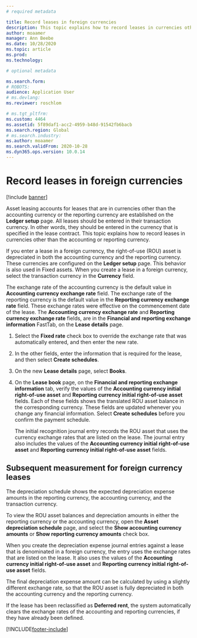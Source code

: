 ```yaml
---
# required metadata

title: Record leases in foreign currencies
description: This topic explains how to record leases in currencies other than the accounting or reporting currency.
author: moaamer
manager: Ann Beebe
ms.date: 10/28/2020
ms.topic: article
ms.prod: 
ms.technology: 

# optional metadata

ms.search.form: 
# ROBOTS: 
audience: Application User
# ms.devlang: 
ms.reviewer: roschlom

# ms.tgt_pltfrm: 
ms.custom: 4464
ms.assetid: 5f89daf1-acc2-4959-b48d-91542fb6bacb
ms.search.region: Global
# ms.search.industry: 
ms.author: moaamer
ms.search.validFrom: 2020-10-28
ms.dyn365.ops.version: 10.0.14
---
```


# Record leases in foreign currencies

[!include [banner](../includes/banner.md)]

Asset leasing accounts for leases that are in currencies other than the accounting currency or the reporting currency are established on the **Ledger setup** page. All leases should be entered in their transaction currency. In other words, they should be entered in the currency that is specified in the lease contract. This topic explains how to record leases in currencies other than the accounting or reporting currency.

If you enter a lease in a foreign currency, the right-of-use (ROU) asset is depreciated in both the accounting currency and the reporting currency. These currencies are configured on the **Ledger setup** page. This behavior is also used in Fixed assets. When you create a lease in a foreign currency, select the transaction currency in the **Currency** field.

The exchange rate of the accounting currency is the default value in **Accounting currency exchange rate** field. The exchange rate of the reporting currency is the default value in the **Reporting currency exchange rate** field. These exchange rates were effective on the commencement date of the lease. The **Accounting currency exchange rate** and **Reporting currency exchange rate** fields, are in the **Financial and reporting exchange information** FastTab, on the **Lease details** page.

1. Select the **Fixed rate** check box to override the exchange rate that was automatically entered, and then enter the new rate.
2. In the other fields, enter the information that is required for the lease, and then select **Create schedules**.
3. On the new **Lease details** page, select **Books**.
4. On the **Lease book** page, on the **Financial and reporting exchange information** tab, verify the values of the **Accounting currency initial right-of-use asset** and **Reporting currency initial right-of-use asset** fields. Each of these fields shows the translated ROU asset balance in the corresponding currency. These fields are updated whenever you change any financial information. Select **Create schedules** before you confirm the payment schedule.

    The initial recognition journal entry records the ROU asset that uses the currency exchange rates that are listed on the lease. The journal entry also includes the values of the **Accounting currency initial right-of-use asset** and **Reporting currency initial right-of-use asset** fields.

## Subsequent measurement for foreign currency leases

The depreciation schedule shows the expected depreciation expense amounts in the reporting currency, the accounting currency, and the transaction currency.

To view the ROU asset balances and depreciation amounts in either the reporting currency or the accounting currency, open the **Asset depreciation schedule** page, and select the **Show accounting currency amounts** or **Show reporting currency amounts** check box.

When you create the depreciation expense journal entries against a lease that is denominated in a foreign currency, the entry uses the exchange rates that are listed on the lease. It also uses the values of the **Accounting currency initial right-of-use asset** and **Reporting currency initial right-of-use asset** fields.

The final depreciation expense amount can be calculated by using a slightly different exchange rate, so that the ROU asset is fully depreciated in both the accounting currency and the reporting currency.

If the lease has been reclassified as **Deferred rent**, the system automatically clears the exchange rates of the accounting and reporting currencies, if they have already been defined.


[!INCLUDE[footer-include](../../includes/footer-banner.md)]